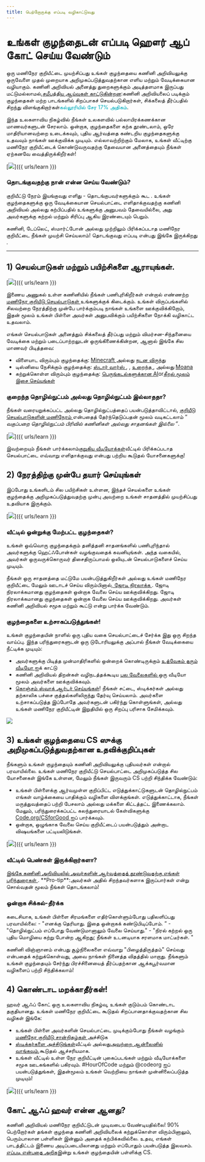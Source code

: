 ```yaml
---
title: பெற்றோருக்கு எப்படி வழிகாட்டுவது
---
```


# உங்கள் குழந்தைடன் எப்படி ஹௌர் ஆப் கோட் செய்ய வேண்டும்
ஒரு மணிநேர குறியீட்டை முயற்சிப்பது உங்கள் குழந்தையை கணினி அறிவியலுக்கு ஒருவேளை முதல் முறையாக அறிமுகப்படுத்துவதற்கான எளிய மற்றும் வேடிக்கையான வழியாகும். கணினி அறிவியல் அனைத்து துறைகளுக்கும் அடித்தளமாக இருப்பது மட்டுமல்லாமல்,<a href="https://medium.com/@codeorg/cs-helps-students-outperform-in-school-college-and-workplace-66dd64a69536">சமீபத்திய ஆய்வுகள் காட்டுகின்றன</a>:கணினி அறிவியலைப் படிக்கும் குழந்தைகள் மற்ற பாடங்களில் சிறப்பாகச் செயல்படுகிறார்கள், சிக்கலைத் தீர்ப்பதில் சிறந்து விளங்குகிறார்கள்<font color="00adbc">கல்லூரியில் சேர 17% அதிகம்</b></font>.

இந்த உலகளாவிய நிகழ்வில் நீங்கள் உலகளவில் பல்லாயிரக்கணக்கான மாணவர்களுடன் சேரலாம். ஒன்றாக, குழந்தைகளை கற்க தூண்டலாம், ஒரே மாதிரியானவற்றை உடைக்கவும், புதிய ஆர்வத்தை கண்டறிய குழந்தைகளுக்கு உதவவும் நாங்கள் ஊக்குவிக்க முடியும். எல்லாவற்றிற்கும் மேலாக, உங்கள் வீட்டிற்கு மணிநேர குறியீட்டைக் கொண்டுவருவதற்கு தேவையான அனைத்தையும் நீங்கள் ஏற்கனவே வைத்திருக்கிறீர்கள்!

[<img src="/images/fit-600/Marketing/mother-helping-her-daughter-use-a-laptop-4260325.jpg" />]({{ urls/learn }})

<h3>தொடங்குவதற்கு நான் என்ன செய்ய வேண்டும்?</h3>
குறியீட்டு நேரம் இயங்குவது எளிது - தொடங்குபவர்களுக்கும் கூட . உங்கள் குழந்தைகளுக்கு ஒரு வேடிக்கையான செயல்பாட்டை எளிதாக்குவதற்கு கணினி அறிவியல் அல்லது கற்பிப்பதில் உங்களுக்கு அனுபவம் தேவையில்லை, அது அவர்களுக்கு கற்றல் மற்றும் சிரிப்பு ஆகிய இரண்டையும் பெறும்.

கணினி, டேப்லெட், ஸ்மார்ட்போன் அல்லது முற்றிலும் பிரிக்கப்படாத மணிநேர குறியீட்டை நீங்கள் முயற்சி செய்யலாம்! தொடங்குவது எப்படி என்பது இங்கே இருக்கிறது .

***

## 1) செயல்பாடுகள் மற்றும் பயிற்சிகளை ஆராயுங்கள்.

[<img src="/images/fit-600/tutorials.png
" />]({{ urls/learn }})

இணைய அணுகல் உள்ள கணினியில் நீங்கள் பணிபுரிகிறீர்கள் என்றால் எண்ணற்ற <a href="https://hourofcode.com/us/learn">மணிநேர குறியீடு செயல்பாடுகள் </a> உங்களுக்குக் கிடைக்கும்.  உங்கள் விருப்பங்களில் சிலவற்றை நேரத்திற்கு முன்பே பார்க்கும்படி நாங்கள் உங்களை ஊக்குவிக்கிறோம், இதன் மூலம் உங்கள் பிள்ளை அவர்கள் அனுபவிக்கும் பயிற்சிகளை நோக்கி வழிகாட்ட உதவலாம்.

எங்கள் செயல்பாடுகள் அனைத்தும் சிக்கலைத் தீர்ப்பது மற்றும் விமர்சன-சிந்தனையை வேடிக்கை மற்றும் படைப்பாற்றலுடன் ஒருங்கிணைக்கின்றன, ஆனால் இங்கே சில மாணவர் பிடித்தவை:

- விளையாட விரும்பும் குழந்தைக்கு: <a href="https://code.org/minecraft"> Minecraft </a> அல்லது <a href="https://code.org/dance">நடன விருந்து </a>
- டிஸ்னியை நேசிக்கும் குழந்தைக்கு: <a href="https://code.org/starwars"> ஸ்டார் வார்ஸ் </a>, </a>, <a href="https://studio.code.org/s/frozen/stage/1/puzzle/1"> உறைந்த </a>, அல்லது  <a href="https://partners.disney.com/hour-of-code?cds&cmp=vanity%7Cnatural%7Cus%7Cmoanahoc%7C"> Moana </a>
- கற்றுக்கொள்ள விரும்பும் குழந்தைக்கு: <a href="https://code.org/oceans">பெருங்கடல்களுக்கான AI</a>or<a href="https://scratch.mit.edu/projects/editor/?tutorial=music&utm_source=codeorg">கீறல் மூலம் இசை செய்யுங்கள்</a>

<h3>குறைந்த தொழில்நுட்பம் அல்லது தொழில்நுட்பம் இல்லாததா?</h3>
நீங்கள் வரையறுக்கப்பட்ட அல்லது தொழில்நுட்பத்தைப் பயன்படுத்தாவிட்டால், <a href="https://hourofcode.com/us/learn"> குறியீடு செயல்பாடுகளின் மணிநேரம் </a> என்பதைத் தேர்ந்தெடுப்பதன் மூலம் வடிகட்டலாம் “ <em> வகுப்பறை தொழில்நுட்பம் பிரிவில் கணினிகள் அல்லது சாதனங்கள் இல்லை ”</em>.

[<img src="/images/fit-500/Marketing/filtering-activities-hoc.jpg" />]({{ urls/learn }})

இவற்றையும் நீங்கள் பார்க்கலாம்<a href="https://www.youtube.com/playlist?list=PLzdnOPI1iJNcpfa4LtbaIl35gqir_5XUu">குறுகிய வீடியோக்கள்</a>வீட்டில் பிரிக்கப்படாத செயல்பாட்டை எவ்வாறு எளிதாக்குவது என்பது பற்றிய கூடுதல் யோசனைகளுக்கு!

## 2) நேரத்திற்கு முன்பே தயார் செய்யுங்கள்
இப்போது உங்களிடம் சில பயிற்சிகள் உள்ளன, இந்தச் செயல்களை உங்கள் குழந்தைக்கு அறிமுகப்படுத்துவதற்கு முன்பு அவற்றை உங்கள் சாதனத்தில் முயற்சிப்பது உதவியாக இருக்கும்.

[<img src="/images/fit-600/Marketing/father-and-children-looking-at-a-laptop-4260749.jpg" />]({{ urls/learn }})

<h3>வீட்டில் ஒன்றுக்கு மேற்பட்ட குழந்தைகள்?</h3>
உங்கள் ஒவ்வொரு குழந்தைக்கும் தனித்தனி சாதனங்களில் பணிபுரிந்தால் அவர்களுக்கு ஹெட்ஃபோன்கள் வழங்குவதைக் கவனியுங்கள். அந்த வகையில், அவர்கள் ஒருவருக்கொருவர் திசைதிருப்பாமல் ஒலியுடன் செயல்பாடுகளைச் செய்ய முடியும்.

நீங்கள் ஒரு சாதனத்தை மட்டுமே பயன்படுத்துகிறீர்கள் அல்லது உங்கள் மணிநேர குறியீட்டை மேலும் ஊடாடச் செய்ய விரும்பினால்,<a href="https://www.youtube.com/watch?v=vgkahOzFH2Q"> ஜோடி நிரலாக்க </a>. ஜோடி நிரலாக்கமானது குழந்தைகள் ஒன்றாக வேலை செய்ய ஊக்குவிக்கிறது. ஜோடி நிரலாக்கமானது குழந்தைகள் ஒன்றாக வேலை செய்ய ஊக்குவிக்கிறது. அவர்கள் கணினி அறிவியல் சமூக மற்றும் கூட்டு என்று பார்க்க வேண்டும்.

<h3>குழந்தைகளை உற்சாகப்படுத்துங்கள்! </h3>
உங்கள் குழந்தையின் நாளில் ஒரு புதிய வகை செயல்பாட்டைச் சேர்க்க இது ஒரு சிறந்த வாய்ப்பு. இந்த பரிந்துரைகளுடன் ஒரு டுடோரியலுக்கு அப்பால் நீங்கள் வேடிக்கையை நீட்டிக்க முடியும்:

- அவர்களுக்கு பிடித்த முன்மாதிரிகளில் ஒன்றைக் கொண்டிருக்கும் <a href="https://www.youtube.com/playlist?list=PLzdnOPI1iJNcadqJAZnbDYShie4gLZQQJ"> உத்வேகம் தரும் வீடியோ </a> ஐக் காட்டு
- கணினி அறிவியல் திறன்கள் வழிநடத்தக்கூடிய <a href="https://www.youtube.com/playlist?list=PLzdnOPI1iJNfpD8i4Sx7U0y2MccnrNZuP"> பல வேலைகளில் </a> ஒரு வீடியோ மூலம் அவர்களை ஊக்குவிக்கவும்.
- <a href="https://store.code.org/">கொஞ்சம் ஸ்வாக் ஆர்டர் செய்யுங்கள்</a>! நீங்கள் சட்டை, ஸ்டிக்கர்கள் அல்லது தற்காலிக பச்சை குத்தல்களிலிருந்து தேர்வு செய்யலாம். அவர்களை உற்சாகப்படுத்த இப்போதே அவர்களுடன் பகிர்ந்து கொள்ளுங்கள், அல்லது உங்கள் மணிநேர குறியீட்டின் இறுதியில் ஒரு சிறப்பு பரிசாக சேமிக்கவும்.

<a href="https://store.code.org/" target="_blank"><img src="/images/fit-500/Marketing/hourofcodestore.jpg"></a>

## 3) உங்கள் குழந்தையை CS ஸுக்கு அறிமுகப்படுத்துவதற்கான உதவிக்குறிப்புகள்

நீங்களும் உங்கள் குழந்தையும் கணினி அறிவியலுக்கு புதியவர்கள் என்றால் பரவாயில்லை. உங்கள் மணிநேர குறியீட்டு செயல்பாட்டை அறிமுகப்படுத்த சில யோசனைகள் இங்கே உள்ளன, மேலும் நீங்கள் இருவரும் CS பற்றி சிந்திக்க வேண்டும்:

- உங்கள் பிள்ளைக்கு ஆர்வமுள்ள குறிப்பிட்ட எடுத்துக்காட்டுகளுடன் தொழில்நுட்பம் எங்கள் வாழ்க்கையை பாதிக்கும் வழிகளை விளக்குங்கள். எடுத்துக்காட்டாக, நீங்கள் மருத்துவத்தைப் பற்றி பேசலாம் அல்லது மக்களை கிட்டத்தட்ட இணைக்கலாம். மேலும், பரிந்துரைக்கப்பட்ட கலந்துரையாடல் கேள்விகளுக்கு <a href="https://code.org/csforgood"> Code.org/CSforGood </a> ஐப் பார்க்கவும்.
- ஒன்றாக, ஒழுங்காக வேலை செய்ய குறியீட்டைப் பயன்படுத்தும் அன்றாட விஷயங்களை பட்டியலிடுங்கள்.

[<img src="/images/fit-600/Marketing/girl-sitting-on-sofa-while-using-tablet-computer-4144035.jpg" />]({{ urls/learn }})

<h3>வீட்டில் பெண்கள் இருக்கிறார்களா?</h3>
<a href="https://code.org/girls">இங்கே கணினி அறிவியலில் அவர்களின் ஆர்வத்தைத் தூண்டுவதற்கு எங்கள் பரிந்துரைகள் </a> . **Pro-tip**:அவர்கள் அதில் சிறந்தவர்களாக இருப்பார்கள் என்று சொல்வதன் மூலம் நீங்கள் தொடங்கலாம்!

<h3>ஒன்றாக சிக்கல்-தீர்க்க</h3>
கடைசியாக, உங்கள் பிள்ளை சிரமங்களை எதிர்கொள்ளும்போது பதிலளிப்பது பரவாயில்லை:
- "எனக்கு தெரியாது. இதை ஒன்றாகக் கண்டுபிடிப்போம். ”
- "தொழில்நுட்பம் எப்போது வேண்டுமானாலும் வேலை செய்யாது."
- "நிரல் கற்றல் ஒரு புதிய மொழியை கற்று போன்ற ஆகிறது; நீங்கள் உடனடியாக சரளமாக மாட்டீர்கள். "

கணினி விஞ்ஞானம் என்பது சூழ்நிலைகளை எவ்வாறு "பிழைத்திருத்தம்" செய்வது என்பதைக் கற்றுக்கொள்வது, அவை நாங்கள் நினைத்த விதத்தில் மாறாது. நீங்களும் உங்கள் குழந்தையும் சேர்ந்து பிரச்சினையைத் தீர்ப்பதற்கான ஆக்கபூர்வமான வழிகளைப் பற்றி சிந்திக்கலாம்!


## 4) கொண்டாட மறக்காதீர்கள்!

ஹவர் ஆஃப் கோட் ஒரு உலகளாவிய நிகழ்வு, உங்கள் குடும்பம் கொண்டாட தகுதியானது. உங்கள் மணிநேர குறியீட்டை கூடுதல் சிறப்பானதாக்குவதற்கான சில வழிகள் இங்கே:

- உங்கள் பிள்ளை அவர்களின் செயல்பாட்டை முடிக்கும்போது நீங்கள் வழங்கும் <a href="https://staging.code.org/certificates"> மணிநேர குறியீடு சான்றிதழ்கள் </a> அச்சிடுக
- <a href="https://staging.hourofcode.com/us/promote/resources#stickers">ஸ்டிக்கர்களை அச்சிடுங்கள்</a>வீட்டில் அல்லது<a href="https://store.code.org/">அவற்றை ஆன்லைனில் வாங்கவும்</a>,கூடுதல் ஆச்சரியமாக.
- உங்கள் வீட்டில் உள்ள நேர குறியீட்டின் புகைப்படங்கள் மற்றும் வீடியோக்களை சமூக ஊடகங்களில் பகிரவும். #HourOfCode மற்றும் @codeorg ஐப் பயன்படுத்துங்கள், இதன்மூலம் உங்கள் வெற்றியை நாங்கள் முன்னிலைப்படுத்த முடியும்!

[<img src="/images/fit-600/Marketing/g8TUlHzF.jpeg
" />]({{ urls/learn }})

<h2>கோட் ஆஃப் ஹவர் என்ன ஆனது?</h2>

கணினி அறிவியல் மணிநேர குறியீட்டுடன் முடிவடைய வேண்டியதில்லை! 90% பெற்றோர்கள் தங்கள் குழந்தை கணினி அறிவியலைக் கற்றுக்கொள்ள விரும்பினாலும், பெரும்பாலான பள்ளிகள் இன்னும் அதைக் கற்பிக்கவில்லை. உதவ, எங்கள் பாடத்திட்டம் இணைய அடிப்படையிலானது மற்றும் எப்போதும் பயன்படுத்த இலவசம். <a href="https://code.org/yourschool">எப்படி என்பதை அறிக</a>இன்று உங்கள் குழந்தையின் பள்ளிக்கு CS.